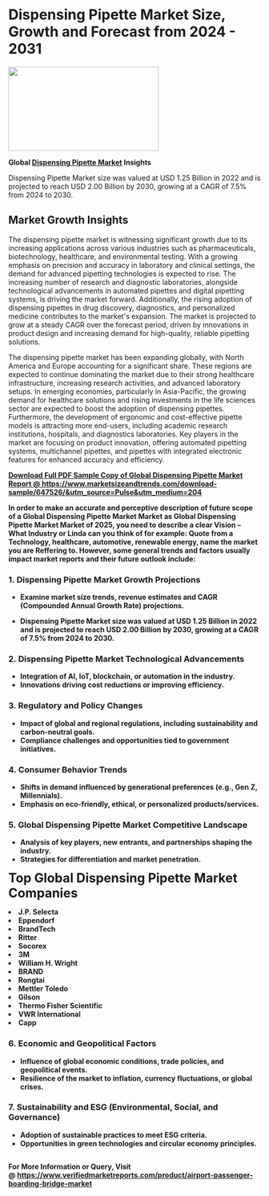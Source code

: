 <H1>Dispensing Pipette Market Size, Growth and Forecast from 2024 - 2031</H1><img class="aligncenter size-medium wp-image-584254" src="https://thirdeyenews.in/wp-content/uploads/2024/09/Global-Market-Research-300x168.jpeg" alt="" width="300" height="168" /><p><strong>Global&nbsp;<a href="https://www.marketsizeandtrends.com/download-sample/647526/&amp;utm_source=Pulse&amp;utm_medium=204">Dispensing Pipette Market</a> Insights</strong></p><p>Dispensing Pipette Market size was valued at USD 1.25 Billion in 2022 and is projected to reach USD 2.00 Billion by 2030, growing at a CAGR of 7.5% from 2024 to 2030.</p><p><h2>Market Growth Insights</h2> <p>The dispensing pipette market is witnessing significant growth due to its increasing applications across various industries such as pharmaceuticals, biotechnology, healthcare, and environmental testing. With a growing emphasis on precision and accuracy in laboratory and clinical settings, the demand for advanced pipetting technologies is expected to rise. The increasing number of research and diagnostic laboratories, alongside technological advancements in automated pipettes and digital pipetting systems, is driving the market forward. Additionally, the rising adoption of dispensing pipettes in drug discovery, diagnostics, and personalized medicine contributes to the market's expansion. The market is projected to grow at a steady CAGR over the forecast period, driven by innovations in product design and increasing demand for high-quality, reliable pipetting solutions.</p> <p><strong><a href="#"></a></strong></p> <p>The dispensing pipette market has been expanding globally, with North America and Europe accounting for a significant share. These regions are expected to continue dominating the market due to their strong healthcare infrastructure, increasing research activities, and advanced laboratory setups. In emerging economies, particularly in Asia-Pacific, the growing demand for healthcare solutions and rising investments in the life sciences sector are expected to boost the adoption of dispensing pipettes. Furthermore, the development of ergonomic and cost-effective pipette models is attracting more end-users, including academic research institutions, hospitals, and diagnostics laboratories. Key players in the market are focusing on product innovation, offering automated pipetting systems, multichannel pipettes, and pipettes with integrated electronic features for enhanced accuracy and efficiency.</p> <p><strong><a href="#"></p><p><span class=""><strong>Download Full PDF Sample Copy of Global Dispensing Pipette Market Report</strong> @ <a href="https://www.marketsizeandtrends.com/download-sample/647526/&amp;utm_source=Pulse&amp;utm_medium=204" target="_blank">https://www.marketsizeandtrends.com/download-sample/647526/&amp;utm_source=Pulse&amp;utm_medium=204</a></span></p><p>In order to make an accurate and perceptive description of future scope of a Global&nbsp;Dispensing Pipette Market Market as Global&nbsp;Dispensing Pipette Market Market of 2025, you need to describe a clear Vision &ndash; What Industry or Linda can you think of for example: Quote from a Technology, healthcare, automotive, renewable energy, name the market you are Reffering to. However, some general trends and factors usually impact market reports and their future outlook include:</p><h3>1.&nbsp;<strong>Dispensing Pipette Market Growth Projections</strong></h3><ul><li>Examine market size trends, revenue estimates and CAGR (Compounded Annual Growth Rate) projections.</li><li><p>Dispensing Pipette Market size was valued at USD 1.25 Billion in 2022 and is projected to reach USD 2.00 Billion by 2030, growing at a CAGR of 7.5% from 2024 to 2030.</p></li></ul><h3>2.&nbsp;<strong>Dispensing Pipette Market Technological Advancements</strong></h3><ul><li>Integration of AI, IoT, blockchain, or automation in the industry.</li><li>Innovations driving cost reductions or improving efficiency.</li></ul><h3>3.&nbsp;<strong>Regulatory and Policy Changes</strong></h3><ul><li>Impact of global and regional regulations, including sustainability and carbon-neutral goals.</li><li>Compliance challenges and opportunities tied to government initiatives.</li></ul><h3>4.&nbsp;<strong>Consumer Behavior Trends</strong></h3><ul><li>Shifts in demand influenced by generational preferences (e.g., Gen Z, Millennials).</li><li>Emphasis on eco-friendly, ethical, or personalized products/services.</li></ul><h3>5.&nbsp;<strong>Global Dispensing Pipette Market Competitive Landscape</strong></h3><ul><li>Analysis of key players, new entrants, and partnerships shaping the industry.</li><li>Strategies for differentiation and market penetration.</li></ul><p data-pm-slice="1 1 []"><span style="color: inherit; font-family: inherit; font-size: 25px;">Top Global Dispensing Pipette Market Companies</span></p><div class="" data-test-id=""><p><li>J.P. Selecta</li><li> Eppendorf</li><li> BrandTech</li><li> Ritter</li><li> Socorex</li><li> 3M</li><li> William H. Wright</li><li> BRAND</li><li> Rongtai</li><li> Mettler Toledo</li><li> Gilson</li><li> Thermo Fisher Scientific</li><li> VWR International</li><li> Capp</li></p></div><h3>6.&nbsp;<strong>Economic and Geopolitical Factors</strong></h3><ul><li>Influence of global economic conditions, trade policies, and geopolitical events.</li><li>Resilience of the market to inflation, currency fluctuations, or global crises.</li></ul><h3>7.&nbsp;<strong>Sustainability and ESG (Environmental, Social, and Governance)</strong></h3><ul><li>Adoption of sustainable practices to meet ESG criteria.</li><li>Opportunities in green technologies and circular economy principles.</li></ul><h2><strong style="font-size: 14px;">For More Information or Query, Visit @&nbsp;</strong><a style="background-color: #ffffff; font-size: 14px;" href="https://www.marketsizeandtrends.com/report/dispensing-pipette-market/" target="_blank">https://www.verifiedmarketreports.com/product/airport-passenger-boarding-bridge-market</a></h2>
